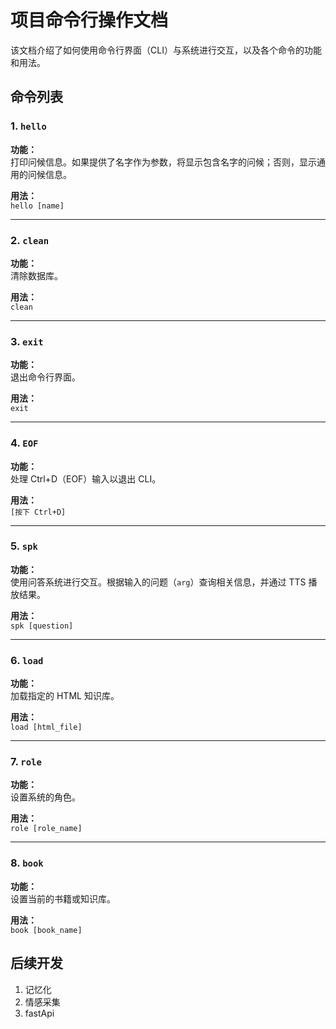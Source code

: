 # 项目命令行操作文档

该文档介绍了如何使用命令行界面（CLI）与系统进行交互，以及各个命令的功能和用法。

## 命令列表

### 1. `hello`
**功能：**  
打印问候信息。如果提供了名字作为参数，将显示包含名字的问候；否则，显示通用的问候信息。

**用法：**  
`hello [name]`

---

### 2. `clean`
**功能：**  
清除数据库。

**用法：**  
`clean`

---

### 3. `exit`
**功能：**  
退出命令行界面。

**用法：**  
`exit`

---

### 4. `EOF`
**功能：**  
处理 Ctrl+D（EOF）输入以退出 CLI。

**用法：**  
`[按下 Ctrl+D]`

---

### 5. `spk`
**功能：**  
使用问答系统进行交互。根据输入的问题（`arg`）查询相关信息，并通过 TTS 播放结果。

**用法：**  
`spk [question]`

---

### 6. `load`
**功能：**  
加载指定的 HTML 知识库。

**用法：**  
`load [html_file]`

---

### 7. `role`
**功能：**  
设置系统的角色。

**用法：**  
`role [role_name]`

---

### 8. `book`
**功能：**  
设置当前的书籍或知识库。

**用法：**  
`book [book_name]`

## 后续开发
1. 记忆化
2. 情感采集
3. fastApi
